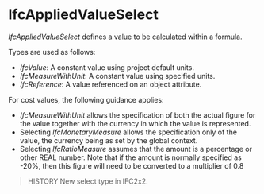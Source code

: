 # IfcAppliedValueSelect

_IfcAppliedValueSelect_ defines a value to be calculated within a formula.<!-- end of definition -->

Types are used as follows:

* _IfcValue_: A constant value using project default units.
* _IfcMeasureWithUnit_: A constant value using specified units.
* _IfcReference_: A value referenced on an object attribute.

For cost values, the following guidance applies:

* _IfcMeasureWithUnit_ allows the specification of both the actual figure for the value together with the currency in which the value is represented.
* Selecting _IfcMonetaryMeasure_ allows the specification only of the value, the currency being as set by the global context.
* Selecting _IfcRatioMeasure_ assumes that the amount is a percentage or other REAL number. Note that if the amount is normally specified as -20%, then this figure will need to be converted to a multiplier of 0.8

> HISTORY New select type in IFC2x2.
